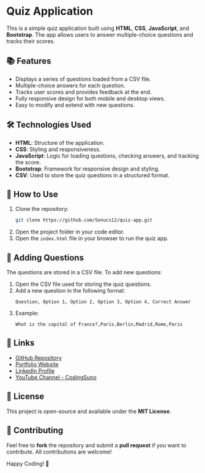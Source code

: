 # Quiz Application

This is a simple quiz application built using **HTML**, **CSS**, **JavaScript**, and **Bootstrap**. The app allows users to answer multiple-choice questions and tracks their scores.

## 📚 Features

- Displays a series of questions loaded from a CSV file.
- Multiple-choice answers for each question.
- Tracks user scores and provides feedback at the end.
- Fully responsive design for both mobile and desktop views.
- Easy to modify and extend with new questions.

## 🛠️ Technologies Used

- **HTML**: Structure of the application.
- **CSS**: Styling and responsiveness.
- **JavaScript**: Logic for loading questions, checking answers, and tracking the score.
- **Bootstrap**: Framework for responsive design and styling.
- **CSV**: Used to store the quiz questions in a structured format.

## 🚀 How to Use

1. Clone the repository:
   ```bash
   git clone https://github.com/Sonucs12/quiz-app.git
   ```
2. Open the project folder in your code editor.
3. Open the `index.html` file in your browser to run the quiz app.

## 📝 Adding Questions

The questions are stored in a CSV file. To add new questions:

1. Open the CSV file used for storing the quiz questions.
2. Add a new question in the following format:
   ```csv
   Question, Option 1, Option 2, Option 3, Option 4, Correct Answer
   ```
3. Example:
   ```csv
   What is the capital of France?,Paris,Berlin,Madrid,Rome,Paris
   ```

## 🔗 Links

- [GitHub Repository](https://github.com/Sonucs12/quiz-app)
- [Portfolio Website](#)
- [LinkedIn Profile](#)
- [YouTube Channel - CodingSuno](#)


## 📄 License

This project is open-source and available under the **MIT License**.

## 🤝 Contributing

Feel free to **fork** the repository and submit a **pull request** if you want to contribute. All contributions are welcome!

Happy Coding! 🎉
